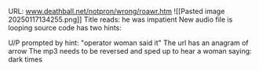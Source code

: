 URL: www.deathball.net/notpron/wrong/roawr.htm
![[Pasted image 20250117134255.png]]
Title reads: he was impatient
New audio file is looping
source code has two hints:
<!-- quick quick, don't let me wait -->
<!--%SystemRoot%\System32\sndrec32.exe can capture "what u hear"-->
U/P prompted by hint: "operator woman said it"
The url has an anagram of arrow
The mp3 needs to be reversed and sped up to hear a woman saying:
dark times